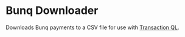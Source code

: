 # Bunq Downloader

Downloads Bunq payments to a CSV file for use with [Transaction QL](https://github.com/janssen-io/transactionql-fsharp).
